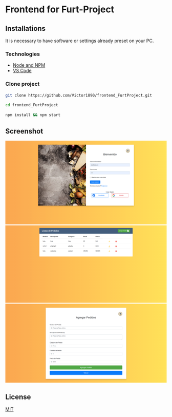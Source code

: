# Frontend for Furt-Project

## Installations

It is necessary to have software or settings already preset on your PC.

### Technologies

* [Node and NPM](https://nodejs.org/en/)
* [VS Code](https://code.visualstudio.com/)

### Clone project

```bash
git clone https://github.com/Victor1890/frontend_FurtProject.git
```

```bash
cd frontend_FurtProject
```

```bash
npm install && npm start
```

## Screenshot

![img](design/login.png)
![img](design/dashboard.png)
![img](design/add-product.png)

## License

[MIT](https://choosealicense.com/licenses/mit/)
